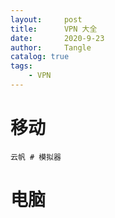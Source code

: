 ```yaml
---
layout:     post
title:      VPN 大全
date:       2020-9-23
author:     Tangle
catalog: true
tags:
    - VPN
---
```


# 移动

```
云帆 # 模拟器
```

# 电脑
